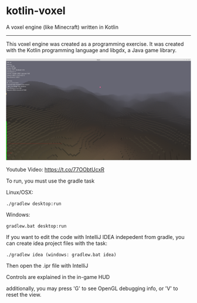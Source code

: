 # kotlin-voxel
A voxel engine (like Minecraft) written in Kotlin

------

This voxel engine was created as a programming exercise. It was created with the Kotlin programming language and libgdx, a Java game library.

![screenshot](/voxel1.png)

Youtube Video: https://t.co/77OObtUcxR

To run, you must use the gradle task

Linux/OSX:
```
./gradlew desktop:run
```
Windows:
```
gradlew.bat desktop:run
```

If you want to edit the code with IntelliJ IDEA indepedent from gradle, you can create idea project files with the task:
```
./gradlew idea (windows: gradlew.bat idea)
```
Then open the .ipr file with IntelliJ

Controls are explained in the in-game HUD

additionally, you may press 'G' to see OpenGL debugging info, or 'V' to reset the view.
